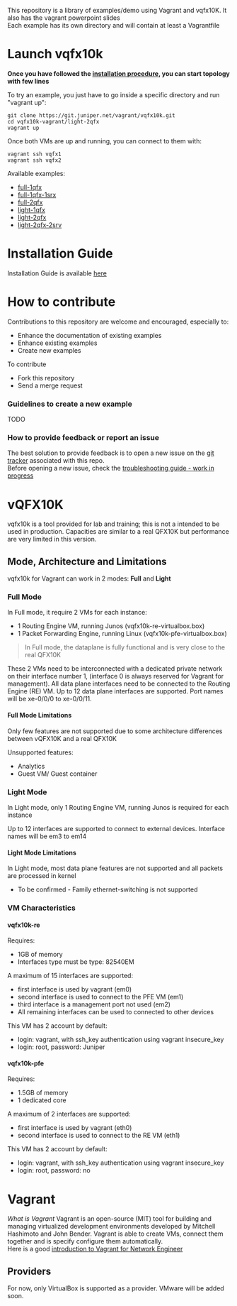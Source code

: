 This repository is a library of examples/demo using Vagrant and vqfx10K. It also has the vagrant powerpoint slides  
Each example has its own directory and will contain at least a Vagrantfile

# Launch vqfx10k

**Once you have followed the [installation procedure](INSTALL.md), you can start topology with few lines**

To try an example, you just have to go inside a specific directory and run "vagrant up":
```
git clone https://git.juniper.net/vagrant/vqfx10k.git
cd vqfx10k-vagrant/light-2qfx
vagrant up
```
Once both VMs are up and running, you can connect to them with:
```
vagrant ssh vqfx1
vagrant ssh vqfx2
```

Available examples:
- [full-1qfx](full-1qfx)
- [full-1qfx-1srx](full-1qfx-1srv)
- [full-2qfx](full-2qfx)
- [light-1qfx](light-1qfx)
- [light-2qfx](light-2qfx)
- [light-2qfx-2srv](light-2qfx-2srv)

# Installation Guide

Installation Guide is available [here](INSTALL.md)

# How to contribute

Contributions to this repository are welcome and encouraged, especially to:
- Enhance the documentation of existing examples
- Enhance existing examples
- Create new examples

To contribute
- Fork this repository
- Send a merge request

### Guidelines to create a new example

TODO

### How to provide feedback or report an issue

The best solution to provide feedback is to open a new issue on the [git tracker](issues) associated with this repo.  
Before opening a new issue, check the [troubleshooting guide - work in progress](TROUBLESHOOTING.md)

# vQFX10K

vqfx10k is a tool provided for lab and training; this is not a intended to be used in production.
Capacities are similar to a real QFX10K but performance are very limited in this version.

## Mode, Architecture and Limitations

vqfx10k for Vagrant can work in 2 modes: **Full** and **Light**

### Full Mode
In Full mode, it require 2 VMs for each instance:
 - 1 Routing Engine VM, running Junos (vqfx10k-re-virtualbox.box)
 - 1 Packet Forwarding Engine, running Linux (vqfx10k-pfe-virtualbox.box)

>In Full mode, the dataplane is fully functional and is very close to the real QFX10K

These 2 VMs need to be interconnected with a dedicated private network on their interface number 1, (interface 0 is always reserved for Vagrant for management).
All data plane interfaces need to be connected to the Routing Engine (RE) VM. Up to 12 data plane interfaces are supported.
Port names will be xe-0/0/0 to xe-0/0/11.

#### Full Mode Limitations
Only few features are not supported due to some architecture differences between vQFX10K and a real QFX10K

Unsupported features:
 - Analytics
 - Guest VM/ Guest container

### Light Mode

In Light mode, only 1 Routing Engine VM, running Junos is required for each instance

Up to 12 interfaces are supported to connect to external devices. Interface names will be em3 to em14

#### Light Mode Limitations
In Light mode, most data plane features are not supported and all packets are processed in kernel

- To be confirmed -
Family ethernet-switching is not supported

### VM Characteristics

#### vqfx10k-re

Requires:
- 1GB of memory
- Interfaces type must be type: 82540EM

A maximum of 15 interfaces are supported:
- first interface is used by vagrant (em0)
- second interface is used to connect to the PFE VM (em1)
- third interface is a management port not used (em2)
- All remaining interfaces can be used to connected to other devices

This VM has 2 account by default:
- login: vagrant, with ssh_key authentication using vagrant insecure_key
- login: root, password: Juniper

#### vqfx10k-pfe

Requires:
- 1.5GB of memory
- 1 dedicated core

A maximum of 2 interfaces are supported:
- first interface is used by vagrant (eth0)
- second interface is used to connect to the RE VM (eth1)

This VM has 2 account by default:
- login: vagrant, with ssh_key authentication using vagrant insecure_key
- login: root, password: no

# Vagrant

*What is Vagrant*
Vagrant is an open-source (MIT) tool for building and managing virtualized development environments developed by Mitchell Hashimoto and John Bender.
Vagrant is able to create VMs, connect them together and is specify configure them automatically.  
Here is a good [introduction to Vagrant for Network Engineer](https://www.dravetech.com/blog/2016/01/08/vagrant-for-network-engineers.html)

## Providers
For now, only VirtualBox is supported as a provider. VMware will be added soon.